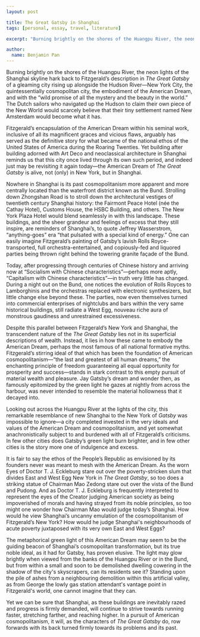 ```yaml
---
layout: post

title: The Great Gatsby in Shanghai
tags: [personal, essay, travel, literature]

excerpt: "Burning brightly on the shores of the Huangpu River, the neon lights of the Shanghai skyline hark back to Fitzgerald’s description in *The Great Gatsby* of a gleaming city rising up alongside the Hudson River—New York City, the quintessentially cosmopolitan city, the embodiment of the American Dream, and with the “wild promise of all the mystery and the beauty in the world.”"

author:
  name: Benjamin Pan
---
```


Burning brightly on the shores of the Huangpu River, the neon lights of the Shanghai skyline hark back to Fitzgerald’s description in *The Great Gatsby* of a gleaming city rising up alongside the Hudson River—New York City, the quintessentially cosmopolitan city, the embodiment of the American Dream, and with the “wild promise of all the mystery and the beauty in the world.” The Dutch sailors who navigated up the Hudson to claim their own piece of the New World would scarcely believe that their tiny settlement named New Amsterdam would become what it has.

Fitzgerald’s encapsulation of the American Dream within his seminal work, inclusive of all its magnificent graces and vicious flaws, arguably has served as the definitive story for what became of the national ethos of the United States of America during the Roaring Twenties. Yet building after building adorned with Art Deco and neoclassical architecture in Shanghai reminds us that this city once lived through its own such period, and indeed just may be revisiting it again today—the American Dream of *The Great Gatsby* is alive, not (only) in New York, but in Shanghai.

Nowhere in Shanghai is its past cosmopolitanism more apparent and more centrally located than the waterfront district known as the Bund. Strolling down Zhongshan Road is to stroll down the architectural vestiges of twentieth century Shanghai history: the Fairmont Peace Hotel (née the Cathay Hotel), Customs House, the HSBC Building, and others. The New York Plaza Hotel would blend seamlessly in with this landscape. These buildings, and the sheer grandeur and feelings of excess that they still inspire, are reminders of Shanghai’s, to quote Jeffrey Wasserstrom, “anything-goes” era “that pulsated with a special kind of energy.” One can easily imagine Fitzgerald’s painting of Gatsby’s lavish Rolls Royce-transported, full orchestra-entertained, and copiously-fed and liquored parties being thrown right behind the towering granite façade of the Bund.

Today, after progressing through centuries of Chinese history and arriving now at “Socialism with Chinese characteristics”—perhaps more aptly, “Capitalism with Chinese characteristics”—in truth very little has changed. During a night out on the Bund, one notices the evolution of Rolls Royces to Lamborghinis and the orchestras replaced with electronic synthesizers, but little change else beyond these. The parties, now even themselves turned into commercial enterprises of nightclubs and bars within the very same historical buildings, still radiate a West Egg, nouveau riche aura of monstrous gaudiness and unrestrained excessiveness.

Despite this parallel between Fitzgerald’s New York and Shanghai, the transcendent nature of the *The Great Gatsby* lies not in its superficial descriptions of wealth. Instead, it lies in how these came to embody the American Dream, perhaps the most famous of all national formative myths. Fitzgerald’s stirring ideal of that which has been the foundation of American cosmopolitanism—“the last and greatest of all human dreams,” the enchanting principle of freedom guaranteeing all equal opportunity for prosperity and success—stands in stark contrast to this empty pursuit of material wealth and pleasure. Jay Gatsby’s dream and wonder then, as famously epitomized by the green light he gazes at nightly from across the harbour, was never intended to resemble the material hollowness that it decayed into.

Looking out across the Huangpu River at the lights of the city, this remarkable resemblance of new Shanghai to the New York of *Gatsby* was impossible to ignore—a city completed invested in the very ideals and values of the American Dream and cosmopolitanism, and yet somewhat anachronistically subject to and burdened with all of Fitzgerald’s criticisms. In few other cities does Gatsby’s green light burn brighter, and in few other cities is the story more one of indulgence and excess.

It is fair to say the ethos of the People’s Republic as envisioned by its founders never was meant to mesh with the American Dream. As the worn Eyes of Doctor T. J. Eckleburg stare out over the poverty-stricken slum that divides East and West Egg New York in *The Great Gatsby*, so too does a striking statue of Chairman Mao Zedong stare out over the vista of the Bund and Pudong. And as Doctor T. J. Eckleburg is frequently interpreted to represent the eyes of the Creator judging American society as being impoverished of morals and having strayed from its noble principles, so too might one wonder how Chairman Mao would judge today’s Shanghai. How would he view Shanghai’s uncanny emulation of the cosmopolitanism of Fitzgerald’s New York? How would he judge Shanghai's neighbourhoods of acute poverty juxtaposed with its very own East and West Eggs?

The metaphorical green light of this American Dream may seem to be the guiding beacon of Shanghai’s cosmopolitan transformation, but its true noble ideal, as it had for Gatsby, has proven elusive. The light may glow brightly when viewed from the banks of the Huangpu River or in the Bund, but from within a small and soon to be demolished dwelling cowering in the shadow of the city's skyscrapers, can its residents see it? Standing upon the pile of ashes from a neighbouring demolition within this artificial valley, as from George the lowly gas station attendant's vantage point in Fitzgerald's world, one cannot imagine that they can.

Yet we can be sure that Shanghai, as these buildings are inevitably razed and progress is firmly demanded, will continue to strive towards running faster, stretching farther, and reaching higher. In a pursuit of American cosmopolitanism, it will, as the characters of *The Great Gatsby* do, row forwards with its back turned firmly towards its problems and its past.
